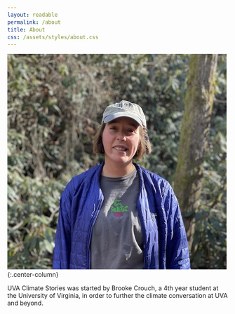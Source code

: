 ```yaml
---
layout: readable
permalink: /about
title: About
css: /assets/styles/about.css
---
```

![](/assets/images/about/brooke.jpeg)
{:.center-column}

UVA Climate Stories was started by Brooke Crouch, a 4th year student at the University of Virginia, in order to further the climate conversation at UVA and beyond.
